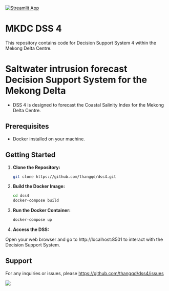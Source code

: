 [![Streamlit App](https://static.streamlit.io/badges/streamlit_badge_black_white.svg)](https://dss4.streamlit.app/)

# MKDC DSS 4
This repository contains code for Decision Support System 4 within the Mekong Delta Centre.

# Saltwater intrusion forecast Decision Support System for the Mekong Delta

- DSS 4 is designed to forecast the Coastal Salinity Index for the Mekong Delta Centre. 


## Prerequisites

- Docker installed on your machine.

## Getting Started

1. **Clone the Repository:**
    ```bash
    git clone https://github.com/thangqd/dss4.git
	```
	
2. **Build the Docker Image:**
	```bash
	cd dss4
	docker-compose build 
	```
	
3. **Run the Docker Container:**
    ```bash
    docker-compose up
	```

4. **Access the DSS:**

Open your web browser and go to http://localhost:8501 to interact with the Decision Support System.

## Support
For any inquiries or issues, please https://github.com/thangqd/dss4/issues

<img src="./images/dss2.png"/>